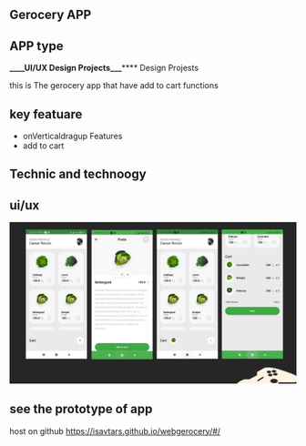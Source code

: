 ## Gerocery APP

## APP type

******\_\_\_\_******UI/UX Design Projects********\_\_\_********
Design Projests

this is The gerocery app that have add to cart functions

## key featuare

- onVerticaldragup Features
- add to cart

## Technic and technoogy

## ui/ux

![Test Image 4](https://github.com/isavtars/gerocaryapp/blob/main/ZSEEME/Images/Soft%20Yellow%20Minimal%20Cartoon%20Gamepad.png)

## see the prototype of app

host on github
https://isavtars.github.io/webgerocery/#/
